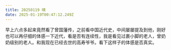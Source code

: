 ```yaml
---
title: 20250119 晴
date: 2025-01-19T00:47:12.249Z
---
```


早上六点多起来竟然看了曾国藩传，之前看中国近代史，中间屡屡提及到他，刚好也可以再仔细的体感一下近代，看是否有连续性，我是看见过裹小脚的老人，曾奶奶级别的老人。和我现在已经去世的高寿爷爷。看下这样子的体感是否真实。